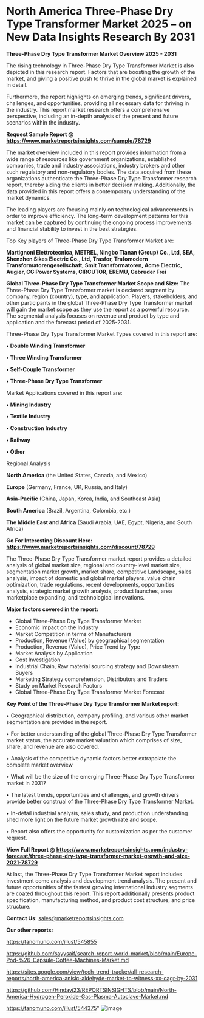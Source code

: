 # North America Three-Phase Dry Type Transformer Market 2025 – on New Data Insights Research By 2031

<Strong> Three-Phase Dry Type Transformer Market Overview 2025 - 2031</strong>

The rising technology in Three-Phase Dry Type Transformer Market is also depicted in this research report. Factors that are boosting the growth of the market, and giving a positive push to thrive in the global market is explained in detail.

Furthermore, the report highlights on emerging trends, significant drivers, challenges, and opportunities, providing all necessary data for thriving in the industry. This report market research offers a comprehensive perspective, including an in-depth analysis of the present and future scenarios within the industry.

<strong>Request Sample Report @ <a href=https://www.marketreportsinsights.com/sample/78729>https://www.marketreportsinsights.com/sample/78729</a></strong>

The market overview included in this report provides information from a wide range of resources like government organizations, established companies, trade and industry associations, industry brokers and other such regulatory and non-regulatory bodies. The data acquired from these organizations authenticate the Three-Phase Dry Type Transformer research report, thereby aiding the clients in better decision making. Additionally, the data provided in this report offers a contemporary understanding of the market dynamics.

The leading players are focusing mainly on technological advancements in order to improve efficiency. The long-term development patterns for this market can be captured by continuing the ongoing process improvements and financial stability to invest in the best strategies.

Top Key players of Three-Phase Dry Type Transformer Market are:

<strong>Martignoni Elettrotecnica, METREL, Ningbo Tianan (Group) Co., Ltd, SEA, Shenzhen Sikes Electric Co., Ltd, Trasfor, Trafomodern Transformatorengesellschaft, Smit Transformatoren, Acme Electric, Augier, CG Power Systems, CIRCUTOR, EREMU, Gebruder Frei</strong>

<strong><b>Global Three-Phase Dry Type Transformer Market Scope and Size:</b></strong>
The Three-Phase Dry Type Transformer market is declared segment by company, region (country), type, and application. Players, stakeholders, and other participants in the global Three-Phase Dry Type Transformer market will gain the market scope as they use the report as a powerful resource. The segmental analysis focuses on revenue and product by type and application and the forecast period of 2025-2031.

Three-Phase Dry Type Transformer Market Types covered in this report are:

<strong>• Double Winding Transformer

• Three Winding Transformer

• Self-Couple Transformer

• Three-Phase Dry Type Transformer</strong>

Market Applications covered in this report are:

<strong>• Mining Industry

• Textile Industry

• Construction Industry

• Railway

• Other</strong> 

Regional Analysis

<strong>North America</strong> (the United States, Canada, and Mexico)

<strong>Europe</strong> (Germany, France, UK, Russia, and Italy)

<strong>Asia-Pacific</strong> (China, Japan, Korea, India, and Southeast Asia)

<strong>South America</strong> (Brazil, Argentina, Colombia, etc.)

<strong>The Middle East and Africa</strong> (Saudi Arabia, UAE, Egypt, Nigeria, and South Africa)

<strong>Go For Interesting Discount Here: <a href=https://www.marketreportsinsights.com/discount/78729>https://www.marketreportsinsights.com/discount/78729</a></strong>

The Three-Phase Dry Type Transformer market report provides a detailed analysis of global market size, regional and country-level market size, segmentation market growth, market share, competitive Landscape, sales analysis, impact of domestic and global market players, value chain optimization, trade regulations, recent developments, opportunities analysis, strategic market growth analysis, product launches, area marketplace expanding, and technological innovations.

<strong><b>Major factors covered in the report:</b></strong>
<ul>
  <li>Global Three-Phase Dry Type Transformer Market </li>
  <li>Economic Impact on the Industry</li>
  <li>Market Competition in terms of Manufacturers</li>
  <li>Production, Revenue (Value) by geographical segmentation</li>
  <li>Production, Revenue (Value), Price Trend by Type</li>
  <li>Market Analysis by Application</li>
  <li>Cost Investigation</li>
  <li>Industrial Chain, Raw material sourcing strategy and Downstream Buyers</li>
  <li>Marketing Strategy comprehension, Distributors and Traders</li>
  <li>Study on Market Research Factors</li>
  <li>Global Three-Phase Dry Type Transformer Market Forecast</li>
</ul>

<strong><b>Key Point of the Three-Phase Dry Type Transformer Market report:</b></strong>

• Geographical distribution, company profiling, and various other market segmentation are provided in the report.

• For better understanding of the global Three-Phase Dry Type Transformer market status, the accurate market valuation which comprises of size, share, and revenue are also covered.

• Analysis of the competitive dynamic factors better extrapolate the complete market overview

• What will be the size of the emerging Three-Phase Dry Type Transformer market in 2031?

• The latest trends, opportunities and challenges, and growth drivers provide better construal of the Three-Phase Dry Type Transformer Market.

• In-detail industrial analysis, sales study, and production understanding shed more light on the future market growth rate and scope.

• Report also offers the opportunity for customization as per the customer request.

<strong><b>View Full Report @ <a href=https://www.marketreportsinsights.com/industry-forecast/three-phase-dry-type-transformer-market-growth-and-size-2021-78729>https://www.marketreportsinsights.com/industry-forecast/three-phase-dry-type-transformer-market-growth-and-size-2021-78729</a></b></strong>


At last, the Three-Phase Dry Type Transformer Market report includes investment come analysis and development trend analysis. The present and future opportunities of the fastest growing international industry segments are coated throughout this report. This report additionally presents product specification, manufacturing method, and product cost structure, and price structure.

<strong>Contact Us:</strong>
sales@marketreportsinsights.com

<strong>Our other reports:</strong>

<a href=https://tanomuno.com/illust/545855>https://tanomuno.com/illust/545855</a>

<a href=https://github.com/sayysaif/search-report-world-market/blob/main/Europe-Pod-%26-Capsule-Coffee-Machines-Market.md>https://github.com/sayysaif/search-report-world-market/blob/main/Europe-Pod-%26-Capsule-Coffee-Machines-Market.md</a>

<a href=https://sites.google.com/view/tech-trend-tracker/all-research-reports/north-america-anisic-aldehyde-market-to-witness-xx-cagr-by-2031>https://sites.google.com/view/tech-trend-tracker/all-research-reports/north-america-anisic-aldehyde-market-to-witness-xx-cagr-by-2031</a>

<a href=https://github.com/Hindavi23/REPORTSINSIGHTS/blob/main/North-America-Hydrogen-Peroxide-Gas-Plasma-Autoclave-Market.md>https://github.com/Hindavi23/REPORTSINSIGHTS/blob/main/North-America-Hydrogen-Peroxide-Gas-Plasma-Autoclave-Market.md</a>

<a href=https://tanomuno.com/illust/544375>https://tanomuno.com/illust/544375</a>"
![image](https://github.com/user-attachments/assets/2ba131be-6c38-465d-b7e6-c6be1bfbd19d)
